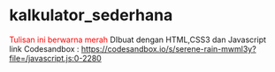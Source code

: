 # kalkulator_sederhana  
<span style="color:red">Tulisan ini berwarna merah</span>
DIbuat dengan HTML,CSS3 dan Javascript  
link Codesandbox : https://codesandbox.io/s/serene-rain-mwml3y?file=/javascript.js:0-2280  

